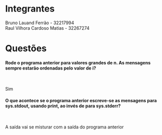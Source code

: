 # Integrantes

Bruno Lauand Ferrão - 32217994
<br>
Raul Vilhora Cardoso Matias - 32267274

# Questões

<h4>Rode o programa anterior para valores grandes de n. As mensagens sempre estarão ordenadas pelo valor de i?</h4>
<br>
<p>Sim</p>

<h4>O que acontece se o programa anterior escreve-se as mensagens para sys.stdout, usando print, ao invés de para sys.stderr?</h4>
<br>
<p>A saída vai se misturar com a saída do programa anterior</p>
